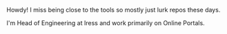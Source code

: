 Howdy! 
I miss being close to the tools so mostly just lurk repos these days. 

I'm Head of Engineering at Iress and work primarily on Online Portals. 

